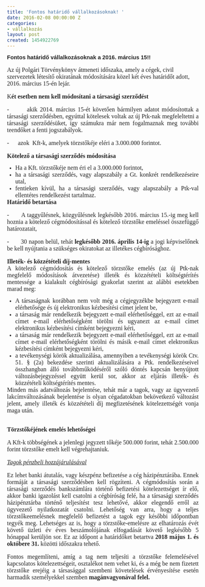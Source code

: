 ```yaml
---
title: 'Fontos határidő vállalkozásoknak! '
date: 2016-02-08 00:00:00 Z
categories:
- vállalkozás
layout: post
created: 1454922769
---
```


<p class="MsoNormal" style="margin: 0cm 0cm 0.0001pt; font-size: 11pt; font-family: Calibri, sans-serif; color: #222222;"><strong>Fontos határidő vállalkozásoknak a 2016. március 15!!</strong></p><p class="MsoNormal" style="margin: 0cm 0cm 0.0001pt; font-size: 11pt; font-family: Calibri, sans-serif; color: #222222;">&nbsp;</p><p class="MsoNormal" style="margin: 0cm 0cm 0.0001pt; font-size: 11pt; font-family: Calibri, sans-serif; color: #222222;"><span style="font-family: 'Times New Roman', serif; font-size: 12pt; text-align: justify;">Az új Polgári Törvénykönyv átmeneti időszaka, amely a cégek, civil szervezetek létesítő okiratának módosítására közel két éves határidőt adott, 2016. március 15-én lejár.</span></p><p style="margin-right: 0cm; margin-left: 0cm; font-size: 12pt; font-family: 'Times New Roman', serif; color: #222222; text-align: justify;">K<strong>ét esetben nem kell módosítani a társasági szerződést</strong><span style="text-decoration: underline;"></span><span style="text-decoration: underline;"></span></p><p style="margin-right: 0cm; margin-left: 0cm; font-size: 12pt; font-family: 'Times New Roman', serif; color: #222222; text-align: justify;"><span style="text-decoration: underline;"></span><span style="font-size: 12pt;">-<span style="font-stretch: normal; font-size: 7pt; font-family: 'Times New Roman';">&nbsp;&nbsp;&nbsp;&nbsp;&nbsp;&nbsp;&nbsp;&nbsp;&nbsp;&nbsp;</span></span><span style="text-decoration: underline;"></span><span style="font-size: 12pt;">akik 2014. március 15-ét követően bármilyen adatot módosítottak a társasági szerződésben, egyúttal kötelesek voltak az új Ptk-nak megfeleltetni a társasági szerződésüket, így számukra már nem fogalmaznak meg további teendőket a fenti jogszabályok.<span style="text-decoration: underline;"></span><span style="text-decoration: underline;"></span></span></p><p style="margin-right: 0cm; margin-left: 0cm; font-size: 12pt; font-family: 'Times New Roman', serif; color: #222222; text-align: justify;"><span style="text-decoration: underline;"></span><span style="font-size: 12pt;">-<span style="font-stretch: normal; font-size: 7pt; font-family: 'Times New Roman';">&nbsp;&nbsp;&nbsp;&nbsp;&nbsp;&nbsp;&nbsp;&nbsp;&nbsp;&nbsp;</span></span><span style="text-decoration: underline;"></span><span style="font-size: 12pt;">azok &nbsp;Kft-k, amelyek törzstőkéje eléri a 3.000.000 forintot.<span style="text-decoration: underline;"></span><span style="text-decoration: underline;"></span></span></p><p class="MsoNormal" style="margin: 0cm 0cm 0.0001pt; font-size: 11pt; font-family: Calibri, sans-serif; color: #222222; text-align: justify;"><strong><span style="font-size: 12pt; font-family: 'Times New Roman', serif;">Kötelező a társasági szerződés módosítása</span></strong><span style="font-size: 12pt; font-family: 'Times New Roman', serif;"><span style="text-decoration: underline;"></span><span style="text-decoration: underline;"></span></span></p><ul style="margin-bottom: 0cm; color: #222222; font-family: arial, sans-serif; font-size: 12.8px;" type="disc"><li class="MsoNormal" style="margin: 0cm 0cm 0.0001pt; font-size: 11pt; font-family: Calibri, sans-serif; text-align: justify;"><span style="font-size: 12pt; font-family: 'Times New Roman', serif;">Ha a Kft. törzstőkéje nem éri el a 3.000.000&nbsp;forintot,<span style="text-decoration: underline;"></span><span style="text-decoration: underline;"></span></span></li><li class="MsoNormal" style="margin: 0cm 0cm 0.0001pt; font-size: 11pt; font-family: Calibri, sans-serif; text-align: justify;"><span style="font-size: 12pt; font-family: 'Times New Roman', serif;">ha a társasági szerződés, vagy alapszabály a Gt. konkrét rendelkezéseire utal,<span style="text-decoration: underline;"></span><span style="text-decoration: underline;"></span></span></li><li class="MsoNormal" style="margin: 0cm 0cm 0.0001pt; font-size: 11pt; font-family: Calibri, sans-serif; text-align: justify;"><span style="font-size: 12pt; font-family: 'Times New Roman', serif;">fentieken kívül, ha a társasági szerződés, vagy alapszabály a Ptk-val ellentétes rendelkezést tartalmaz.<span style="text-decoration: underline;"></span><span style="text-decoration: underline;"></span></span></li></ul><p class="MsoNormal" style="margin: 0cm 0cm 0.0001pt; font-size: 11pt; font-family: Calibri, sans-serif; color: #222222; text-align: justify;"><strong><span style="font-size: 12pt; font-family: 'Times New Roman', serif;">Határidő betartása</span></strong><span style="font-size: 12pt; font-family: 'Times New Roman', serif;"><span style="text-decoration: underline;"></span><span style="text-decoration: underline;"></span></span></p><p style="margin-right: 0cm; margin-left: 0cm; font-size: 12pt; font-family: 'Times New Roman', serif; color: #222222; text-align: justify;"><span style="text-decoration: underline;"></span><span style="font-size: 12pt;">-<span style="font-stretch: normal; font-size: 7pt; font-family: 'Times New Roman';">&nbsp;&nbsp;&nbsp;&nbsp;&nbsp;&nbsp;&nbsp;&nbsp;&nbsp;&nbsp;</span></span><span style="text-decoration: underline;"></span><span style="font-size: 12pt;">A taggyűlésnek, közgyűlésnek legkésőbb&nbsp;2016. március 15.-ig meg kell hoznia a kötelező cégmódosítással és kötelező törzstőke emeléssel összefüggő határozatait,<span style="text-decoration: underline;"></span><span style="text-decoration: underline;"></span></span></p><p style="margin-right: 0cm; margin-left: 0cm; font-size: 12pt; font-family: 'Times New Roman', serif; color: #222222; text-align: justify;"><span style="text-decoration: underline;"></span><span style="font-size: 12pt;">-<span style="font-stretch: normal; font-size: 7pt; font-family: 'Times New Roman';">&nbsp;&nbsp;&nbsp;&nbsp;&nbsp;&nbsp;&nbsp;&nbsp;&nbsp;&nbsp;</span></span><span style="text-decoration: underline;"></span><span style="font-size: 12pt;">30 napon belül, tehát&nbsp;<strong>legkésőbb 2016. április 14-ig&nbsp;</strong>a jogi képviselőnek be kell nyújtania a szükséges okiratokat az illetékes cégbírósághoz.<span style="text-decoration: underline;"></span><span style="text-decoration: underline;"></span></span></p><p class="MsoNormal" style="margin: 0cm 0cm 0.0001pt; font-size: 11pt; font-family: Calibri, sans-serif; color: #222222; text-align: justify;"><strong><span style="font-size: 12pt; font-family: 'Times New Roman', serif;">Illeték- és közzétételi díj-mentes</span></strong><span style="font-size: 12pt; font-family: 'Times New Roman', serif;"><span style="text-decoration: underline;"></span><span style="text-decoration: underline;"></span></span></p><p class="MsoNormal" style="margin: 0cm 0cm 0.0001pt; font-size: 11pt; font-family: Calibri, sans-serif; color: #222222; text-align: justify;"><span style="font-size: 12pt; font-family: 'Times New Roman', serif;">A kötelező cégmódosítás és kötelező törzstőke emelés (az új Ptk-nak megfelelő módosítások átvezetése) illeték és közzétételi költségtérítés mentessége a kialakult cégbírósági gyakorlat szerint az alábbi esetekben marad meg:<span style="text-decoration: underline;"></span><span style="text-decoration: underline;"></span></span></p><ul style="margin-bottom: 0cm; color: #222222; font-family: arial, sans-serif; font-size: 12.8px;" type="disc"><li class="MsoNormal" style="margin: 0cm 0cm 0.0001pt; font-size: 11pt; font-family: Calibri, sans-serif; text-align: justify;"><span style="font-size: 12pt; font-family: 'Times New Roman', serif;">A társaságnak korábban nem volt még a cégjegyzékbe bejegyzett e-mail elérhetősége és új elektronikus kézbesítési címet jelent be,<span style="text-decoration: underline;"></span><span style="text-decoration: underline;"></span></span></li><li class="MsoNormal" style="margin: 0cm 0cm 0.0001pt; font-size: 11pt; font-family: Calibri, sans-serif; text-align: justify;"><span style="font-size: 12pt; font-family: 'Times New Roman', serif;">a társaság már rendelkezik bejegyzett e-mail elérhetőséggel, ezt az e-mail címet e-mail elérhetőségként törölni és ugyanezt az e-mail címet elektronikus kézbesítési címként bejegyezni kéri,<span style="text-decoration: underline;"></span><span style="text-decoration: underline;"></span></span></li><li class="MsoNormal" style="margin: 0cm 0cm 0.0001pt; font-size: 11pt; font-family: Calibri, sans-serif; text-align: justify;"><span style="font-size: 12pt; font-family: 'Times New Roman', serif;">a társaság már rendelkezik bejegyzett e-mail elérhetőséggel, ezt az e-mail címet e-mail elérhetőségként törölni és másik e-mail címet elektronikus kézbesítési címként bejegyezni kéri,<span style="text-decoration: underline;"></span><span style="text-decoration: underline;"></span></span></li><li class="MsoNormal" style="margin: 0cm 0cm 0.0001pt; font-size: 11pt; font-family: Calibri, sans-serif; text-align: justify;"><span style="font-size: 12pt; font-family: 'Times New Roman', serif;">a tevékenységi körök aktualizálása, amennyiben a tevékenységi körök Ctv. 51. § (2a) bekezdése szerinti aktualizálására a Ptk. rendelkezéseivel összhangban álló továbbműködéséről szóló döntés kapcsán benyújtott változásbejegyzéssel együtt kerül sor, akkor az eljárás illeték- és közzétételi költségtérítés mentes.<span style="text-decoration: underline;"></span><span style="text-decoration: underline;"></span></span></li></ul><p class="MsoNormal" style="margin: 0cm 0cm 0.0001pt; font-size: 11pt; font-family: Calibri, sans-serif; color: #222222; text-align: justify;"><span style="font-size: 12pt; font-family: 'Times New Roman', serif;">Minden más adatváltozás bejelentése, tehát már a tagok, vagy az ügyvezető lakcímváltozásának bejelentése is olyan cégadatokban bekövetkező változást jelent, amely illeték és közzétételi díj megfizetésének kötelezettségét vonja maga után.</span></p><p class="MsoNormal" style="margin: 0cm 0cm 0.0001pt; font-size: 11pt; font-family: Calibri, sans-serif; color: #222222; text-align: justify;">&nbsp;</p><p style="margin-right: 0cm; margin-left: 0cm; font-size: 12pt; font-family: 'Times New Roman', serif; color: #222222; text-align: justify;"><strong>Törzstőkéjének emelés lehetőségei</strong><span style="text-decoration: underline;"></span><span style="text-decoration: underline;"></span></p><p style="margin-right: 0cm; margin-left: 0cm; font-size: 12pt; font-family: 'Times New Roman', serif; color: #222222; text-align: justify;">A Kft-k többségének a jelenlegi jegyzett tőkéje 500.000 forint, tehát 2.500.000 forint törzstőke emelt kell végrehajtaniuk.<span style="text-decoration: underline;"></span><span style="text-decoration: underline;"></span></p><p style="margin-right: 0cm; margin-left: 0cm; font-size: 12pt; font-family: 'Times New Roman', serif; color: #222222; text-align: justify;"><em><span style="text-decoration: underline;">Tagok pénzbeli hozzájárulásával</span></em><span style="text-decoration: underline;"></span><span style="text-decoration: underline;"></span></p><p style="margin-right: 0cm; margin-left: 0cm; font-size: 12pt; font-family: 'Times New Roman', serif; color: #222222; text-align: justify;">Ez lehet banki átutalás, vagy készpénz befizetése a cég házipénztárába. Ennek formáját a társasági szerződésben kell rögzíteni. A cégmódosítás során&nbsp;a társasági szerződés bankszámlára történő befizetési kötelezettséget ír elő, akkor banki igazolást kell csatolni a cégbíróság felé, ha a társasági szerződés házipénztárba történő teljesítést tesz lehetővé, akkor&nbsp;elegendő erről az ügyvezető nyilatkozatát csatolni. Lehetőség van arra, hogy a teljes törzstőkeemelésnek megfelelő befizetést a tagok egy későbbi időpontban tegyék meg. Lehetséges az is, hogy a törzstőke-emelésre az elhatározás évét követő üzleti év éves beszámolójának elfogadását követő legkésőbb 5 hónappal kerüljön sor. Ez az időpont a határidőket betartva&nbsp;<strong>2018 május 1. és októbere 31.</strong>&nbsp;közötti időszakra&nbsp;tehető.<span style="text-decoration: underline;"></span><span style="text-decoration: underline;"></span></p><p style="margin-right: 0cm; margin-left: 0cm; font-size: 12pt; font-family: 'Times New Roman', serif; color: #222222; text-align: justify;">Fontos megemlíteni, amíg a tag nem teljesíti&nbsp;a törzstőke felemelésével kapcsolatos kötelezettségeit, osztalékot nem vehet ki, és a még be nem fizetett törzstőke erejéig a társasággal szembeni követelések érvényesítése esetén harmadik személyekkel szemben&nbsp;<strong>magánvagyonával felel.</strong></p>

